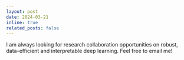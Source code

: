 ```yaml
---
layout: post
date: 2024-03-21
inline: true
related_posts: false
---
```


I am always looking for research collaboration opportunities on robust, data-efficient and interpretable deep learning. Feel free to email me!